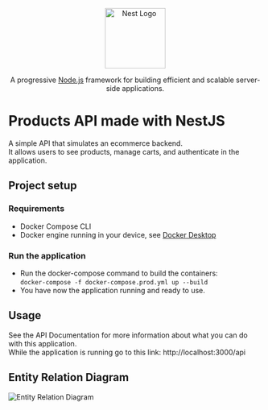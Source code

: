 <p align="center">
  <a href="http://nestjs.com/" target="blank"><img src="https://nestjs.com/img/logo-small.svg" width="120" alt="Nest Logo" /></a>
</p>

<p align="center">A progressive <a href="http://nodejs.org" target="_blank">Node.js</a> framework for building efficient and scalable server-side applications.</p>

  <!--[![Backers on Open Collective](https://opencollective.com/nest/backers/badge.svg)](https://opencollective.com/nest#backer)
  [![Sponsors on Open Collective](https://opencollective.com/nest/sponsors/badge.svg)](https://opencollective.com/nest#sponsor)-->

# Products API made with NestJS

A simple API that simulates an ecommerce backend.<br>
It allows users to see products, manage carts, and authenticate in the application.

## Project setup

### Requirements
- Docker Compose CLI
- Docker engine running in your device, see [Docker Desktop](https://docs.docker.com/desktop/setup/install/windows-install/)

### Run the application
- Run the docker-compose command to build the containers:<br>
```docker-compose -f docker-compose.prod.yml up --build```
- You have now the application running and ready to use.

## Usage
See the API Documentation for more information about what you can do with this application.<br>
While the application is running go to this link: http://localhost:3000/api


## Entity Relation Diagram
![Entity Relation Diagram](./ERD.svg)
